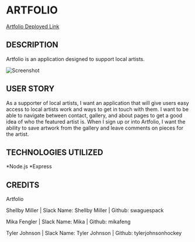 # ARTFOLIO

[Artfolio Deployed Link](https://artfolio.herokuapp.com/)


## DESCRIPTION

Artfolio is an application designed to support local artists. 

![Screenshot](./client/public/client/src/imgs/)


## USER STORY 

As a supporter of local artists, I want an application that will give users easy access to local artists work and ways to get in touch with them. I want to be able to navigate between contact, gallery, and about pages to get a good idea of who the featured artist is. When I sign up or into Artfolio, I want the ability to save artwork from the gallery and leave comments on pieces for the artist.


## TECHNOLOGIES UTILIZED

*Node.js
*Express


## CREDITS

Artfolio

Shellby Miller | Slack Name: Shellby Miller | Github: swaguespack

Mika Fengler | Slack Name: Mika | Github: mikafeng

Tyler Johnson | Slack Name: Tyler Johnson | Github: tylerjohnsonhockey
